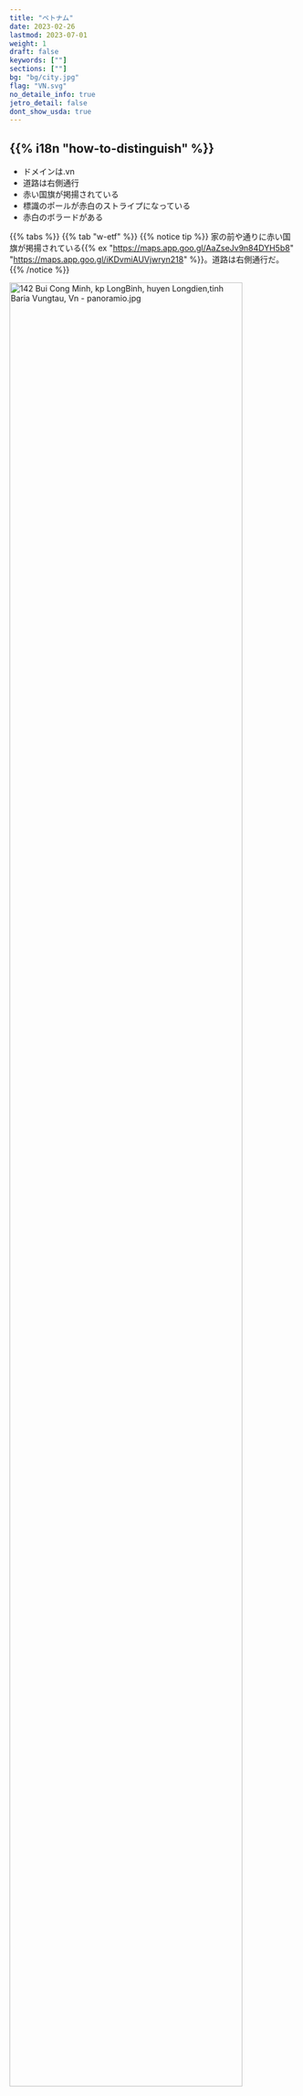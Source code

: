 ```yaml
---
title: "ベトナム"
date: 2023-02-26
lastmod: 2023-07-01
weight: 1
draft: false
keywords: [""]
sections: [""]
bg: "bg/city.jpg"
flag: "VN.svg"
no_detaile_info: true
jetro_detail: false
dont_show_usda: true
---
```


<div class="main-desciption country-description">
    <h2 class="section-title">{{% i18n "how-to-distinguish" %}}</h2>
    <ul class="rule-list">
        <li>ドメインは<span class="quiz">.vn</span></li>
        <li>道路は<span class="quiz">右</span>側通行</li>
        <li>赤い国旗が掲揚されている</li>
        <li>標識のポールが<span class="quiz">赤白のストライプ</span>になっている</li>
        <li>赤白のボラードがある</li>
    </ul>
</div>


{{% tabs %}}
{{% tab "w-etf" %}}
{{% notice tip %}}
家の前や通りに赤い国旗が掲揚されている{{% ex "https://maps.app.goo.gl/AaZseJv9n84DYH5b8" "https://maps.app.goo.gl/iKDvmiAUVjwryn218" %}}。道路は<span class="quiz">右</span>側通行</li>だ。
{{% /notice %}}

<div class="googlemap-if no-margin">
<p><a href="https://commons.wikimedia.org/wiki/File:142_Bui_Cong_Minh,_kp_LongBinh,_huyen_Longdien,tinh_Baria_Vungtau,_Vn_-_panoramio.jpg#/media/File:142_Bui_Cong_Minh,_kp_LongBinh,_huyen_Longdien,tinh_Baria_Vungtau,_Vn_-_panoramio.jpg"><img src="https://upload.wikimedia.org/wikipedia/commons/c/c6/142_Bui_Cong_Minh%2C_kp_LongBinh%2C_huyen_Longdien%2Ctinh_Baria_Vungtau%2C_Vn_-_panoramio.jpg" alt="142 Bui Cong Minh, kp LongBinh, huyen Longdien,tinh Baria Vungtau, Vn - panoramio.jpg" width="90%"></a></p><p>By trungydang, <a href="https://creativecommons.org/licenses/by/3.0" title="Creative Commons Attribution 3.0">CC BY 3.0</a>, <a href="https://commons.wikimedia.org/w/index.php?curid=60015169">Link</a></p>
</div>

{{% notice tip %}}
ベトナム語はラテン文字で構成されている{{% ex "https://maps.app.goo.gl/z9aUvxbfNQ9N7WKU9" "https://maps.app.goo.gl/FJvN4xmL5d3TxmUDA" %}}ため、{{% goto "../cambodia/" "カンボジア" %}}や{{% goto "../laos/" "ラオス" %}}との見分けは難しくない。
{{% /notice %}}

<div class="googlemap-if unclickable">
<img src="./street_market_hanoi_vietnam_5.jpg" width="95%">
</div>

{{% notice tip %}}
赤白のボラードがある{{% ex "https://maps.app.goo.gl/A87NbysAnb6HWhVy5" "https://maps.app.goo.gl/p3PwktHnrz74VFNE8" %}}。また、標識のポールが赤白のストライプになっている{{% ex "https://maps.app.goo.gl/wVhutSYMMUKXbEcc7" "https://maps.app.goo.gl/K3qBDADNsDr5k6rF9" %}}。
{{% /notice %}}

<div class="googlemap-if no-margin">
<p><a href="https://commons.wikimedia.org/wiki/File:The_region_of_Binh_Hoa_committee.jpg#/media/File:The_region_of_Binh_Hoa_committee.jpg"><img src="https://upload.wikimedia.org/wikipedia/commons/5/5f/The_region_of_Binh_Hoa_committee.jpg" alt="The region of Binh Hoa committee.jpg" width="90%"></a></p><p>By <a href="//commons.wikimedia.org/w/index.php?title=User:Y_Kpia_Mlo&amp;amp;action=edit&amp;amp;redlink=1" class="new" title="User:Y Kpia Mlo (page does not exist)">Y Kpia Mlo</a> - <span class="int-own-work" lang="en">Own work</span>, <a href="https://creativecommons.org/licenses/by-sa/3.0" title="Creative Commons Attribution-Share Alike 3.0">CC BY-SA 3.0</a>, <a href="https://commons.wikimedia.org/w/index.php?curid=10847824">Link</a></p>
</div>


{{% notice tip %}}
円筒状の普通の電柱の他に、穴の開いた電柱が見つかる{{% ex "https://maps.app.goo.gl/f5k6E7Lncdvx1Eh5A" "https://maps.app.goo.gl/yNyTosfMMKLPFvw79" "https://maps.app.goo.gl/NSTskXxxkNxemb2g7" %}}。
{{% /notice %}}

<div class="googlemap-if unclickable">
<img src="./rice.jpg" width="90%">
</div>


{{% /tab %}}
{{% /tabs %}}


<div class="main-desciption area-description">
    <h2 class="section-title">{{% i18n "narrow-down-the-area" %}}</h2>
    <ul class="rule-list">
        <li>国境付近には山脈が伸びており、メコン川流域は平坦な平野になっている</li>
        <li>北部と中部の特定のエリアではカルスト地形が広がっている
            <ul>
                <li>Bố Trạch県（中部）{{% ex "https://maps.app.goo.gl/EKnJrVyw695iJGqJ6" "https://maps.app.goo.gl/ucEb45BZCiH7BqZM8" %}}</li>
                <li>Sơn La省（北部）{{% ex "https://maps.app.goo.gl/qcfrJvtPa4imttfv7" "https://maps.app.goo.gl/JrXQYCrn5xYMUVeL9" %}}</li>
                <li>Bắc Kạn省（北部）{{% ex "https://maps.app.goo.gl/VjkeLjDu9yrCXhPZA" "https://maps.app.goo.gl/dDpb1vYHAoBwBxam9" %}}</li>
            </ul>
        </li>
        <li>メコンデルタと紅河デルタでは農業と漁業が盛んで水路が細かく広がっている
            <ul>
                <li>メコンデルタ{{% ex "https://maps.app.goo.gl/BfiF2HwEpnB6QQG89" "https://maps.app.goo.gl/ovdYVinugje7sro48" "https://maps.app.goo.gl/q37sr9FMXDdi8yGV6" %}}</li>
                <li>紅河デルタ{{% ex "https://maps.app.goo.gl/bAKKXnL34PjCWgdg6" "https://maps.app.goo.gl/fMt4dHdSnbzUrqCA7" "https://maps.app.goo.gl/t2pqFAoXTuDLhCcT9" %}}</li>
            </ul>
        </li>
        <li>テイグイエンとよばれる標高700m前後の高原が中央に広がっている。コーヒーや胡椒の産地。</li>
    </ul>
</div>

{{% tabs %}}
{{% tab "標高" %}}
{{% notice tip %}}
国境沿いにアンナン山脈が伸びている。
{{% /notice %}}

<div class="googlemap-if unclickable">
<img src="./Vietnam_Topography.png" width="60%">
</div>

{{% /tab %}}
{{% tab "カルスト地形" %}}
{{% notice tip %}}
以下の黒いエリアにはカルスト地形が広がっていると思われる{{% ref "https://www.researchgate.net/figure/Distribution-of-karst-areas-in-northern-and-central-Vietnam-Through-thousands-of-years-of_fig1_351625404" "Tuan, L. C. 『Characteristics of karst polje in Vietnam and associated geohazards.』 Int. J. Sci. Res 9 (2020): 1391-1398." %}}。下の写真のような不規則に尖った小さな山が多く見つかる。
{{% /notice %}}

<div class="googlemap-if unclickable">
<img src="./Distribution-of-karst-areas-in-northern-and-central-Vietnam-Through-thousands-of-years-of.png" width="90%">
</div>

<div class="googlemap-if unclickable">
<img src="thitrantammson.jpg">
</div>

{{% /tab %}}
{{% tab "メコンデルタ" %}}
{{% notice tip %}}
水路が網の目のように広がっており、小さい橋もしばしば見かける{{% ex "https://maps.app.goo.gl/BfiF2HwEpnB6QQG89" "https://maps.app.goo.gl/ovdYVinugje7sro48" "https://maps.app.goo.gl/q37sr9FMXDdi8yGV6" %}}。地盤の関係か、Mỹ Tho市より西側のメコンデルタには鉄道は一切存在せずバスや河川運輸がメインの交通手段となっている。
{{% /notice %}}

<div class="googlemap-if unclickable">
<img src="./vietnam_mekong_river_mekong_4.jpg" width="90%">
</div>

{{% /tab %}}
{{% tab "紅河デルタ" %}}
{{% notice tip %}}
メコンデルタと同様に三角州には水田と水路が広がる{{% ex "https://maps.app.goo.gl/bAKKXnL34PjCWgdg6" %}}。国内で最も人口密度の高い地域。
{{% /notice %}}

<div class="googlemap-if no-margin">
<p><a href="https://commons.wikimedia.org/wiki/File:%C4%90%E1%BB%93ng_l%C3%BAa_-_panoramio.jpg#/media/File:%C4%90%E1%BB%93ng_l%C3%BAa_-_panoramio.jpg"><img src="https://upload.wikimedia.org/wikipedia/commons/2/23/%C4%90%E1%BB%93ng_l%C3%BAa_-_panoramio.jpg" alt="Đồng lúa - panoramio.jpg" height="361" width="640"></a></p><p>By An Nguyễn Hải, <a href="https://creativecommons.org/licenses/by-sa/3.0" title="Creative Commons Attribution-Share Alike 3.0">CC BY-SA 3.0</a>, <a href="https://commons.wikimedia.org/w/index.php?curid=60550416">Link</a></p>
</div>

{{% /tab %}}
{{% tab "テイグイエン" %}}
{{% notice tip %}}
メコンデルタのような細かい水路網はなく{{% ex "https://maps.app.goo.gl/PJHXo8x5JQD74Qi96" "https://maps.app.goo.gl/jv71XHmRvaJDnChN7" %}}、コーヒーやキャベツといったいろいろな農作物の栽培地となっている{{% ref "https://de.wikipedia.org/wiki/T%C3%A2y_Nguy%C3%AAn" "Tây Nguyên" %}}。
{{% /notice %}}

<div class="googlemap-if unclickable">
<p><a href="https://commons.wikimedia.org/wiki/File:The_central_highlands_in_daklak_Vietnam1.jpg#/media/File:The_central_highlands_in_daklak_Vietnam1.jpg"><img src="https://upload.wikimedia.org/wikipedia/commons/c/cb/The_central_highlands_in_daklak_Vietnam1.jpg" alt="The central highlands in daklak Vietnam1.jpg" height="720" width="1047"></a></p><p>By <a href="//commons.wikimedia.org/w/index.php?title=User:DXLINH&amp;action=edit&amp;redlink=1" class="new" title="User:DXLINH (page does not exist)">DXLINH</a> - <span class="int-own-work" lang="en">Own work</span>, <a href="https://creativecommons.org/licenses/by-sa/3.0" title="Creative Commons Attribution-Share Alike 3.0">CC BY-SA 3.0</a>, <a href="https://commons.wikimedia.org/w/index.php?curid=3777906">Link</a></p>
</div>

{{% /tab %}}
{{% /tabs %}}



<div class="main-desciption area-description">
    <h4 class="section-title">農業</h4>
    <ul class="rule-list">
        <li>Quảng Nam・Quảng Ngãi・ビンディンなど中部ではアカシアのプランテーションがたまに見つかる
            <ul>
                <li>Quảng Nam省{{% ex "https://maps.app.goo.gl/KePTirLNHuRmhT2z7" %}}</li>
                <li>Quảng Ngãi省{{% ex "https://maps.app.goo.gl/hHwJHHKqqMrKGJr46" "https://maps.app.goo.gl/njYnFh792EoXsFnz7" %}}</li>
                <li>Bình Định省{{% ex "https://maps.app.goo.gl/5JNDBrmsn4si3hRz8" %}}</li>
            </ul>
        </li>
        <li>田んぼは南部のメコンデルタに多く分布する
            <ul>
                <li>メコンデルタ{{% ex "https://maps.app.goo.gl/YNundVLi2NrCTf6x5" "https://maps.app.goo.gl/WAwEh2ERYoZjmBtu6" %}}</li>
                <li>紅河デルタ{{% ex "https://maps.app.goo.gl/ea8khJWChhkPN1ou6" %}}</li>
            </ul>
        </li>
        <li>内陸ではゴムのプランテーションが多く見つかる
            <ul>
                <li>Gia Lai省{{% ex "https://maps.app.goo.gl/9aVjLKVNPMSmqd3E6" "https://maps.app.goo.gl/TTGvuoYTebZAv26NA" "https://maps.app.goo.gl/U6FMjZPayKGjSW4t7" %}}</li>
                <li>Tây Ninh省{{% ex "https://maps.app.goo.gl/jXH5jnpXFZ5hCWt99" "https://maps.app.goo.gl/maXfUw2TS45XjQJN6" "https://maps.app.goo.gl/Dq45CbyT6eGDGx6i8" %}}、衛星写真から大規模なプランテーションが見える</li>
            </ul>
        </li>
        <li>北部と中部の山岳地帯にはお茶畑が分布している
            <ul>
                <li>Phu Tho省{{% ex "https://maps.app.goo.gl/7QXgu9wiDsWoeczF8" "https://maps.app.goo.gl/sbd9BNvg1e1PNPXX9" %}}</li>
                <li>Cao Bằng省{{% ex "https://maps.app.goo.gl/XN6EJjB8SYNHwo4y9" %}}</li>
                <li>Lâm Đồng省、生産は多いがストリートビューが通っている地域が少ないかも
            </ul>
        </li>
        <li>コーヒーの生産はテイグイエン周辺の省が多い{{% ref "https://beta.vietbiz.jp/vietnam-coffee-industry/" "ベトナムのコーヒー産業の動向とポテンシャル - VietViz" %}}
            <ul>
                <li>Đắk Nông省{{% ex "https://maps.app.goo.gl/LPDDk2NN6EDxyb4K6" %}}</li>
            </ul>
        </li>
    </ul>
</div>


{{% tabs %}}
{{% tab "アカシア" %}}
{{% notice tip %}}
中部ではベトナム政府が30年前に実施した大規模な植林プロジェクトの影響でアカシアの植林地が見つかる{{% ref "https://fairwood.jp/biomass/3084/" "Mekong Eye：厄介なジレンマ：ベトナムのアカシア植林地はそれほど緑ではないかもしれない" %}}。アカシア栽培面積は世界最大でありフローリングの材料として重要な素材。
{{% /notice %}}

<div class="googlemap-if unclickable">
<a data-flickr-embed="true" href="https://www.flickr.com/photos/faoforestry/12169472824/in/photolist-Yck1o7-28D9DZJ-e4pSSU-9Vx9iP-9Vx8ti-9VAoF7-jxnHpA-9VxAoD-9VQzaK-jxkB3c-jxoVnd-jxkANp-jxkADr-2jiZUSX-jxmKzD-6Qjj5K-jxnHxm-jxmKyX-jxoVf9-jxnHvN-jxoV8L-jxoVwm-2mJTrmv-6QkGGs-uNbcqS-jxnJhY-9VzZsA-9VAq2f-2grwKWu-2jLiF4C-2jLhL6h-2jLec8B-2jLiFbg-2jLiFdk-2k58kjZ-2k5ocNn-2k56ayB-2k5iLmp-2k46K5r-2k5iLiZ-2k5qSdu-2k4Qdum-2k4awg5-2jLiF6M" title="Vietnam"><img src="https://live.staticflickr.com/5512/12169472824_2b2e3175ca_c.jpg" width="800" height="501" alt="Vietnam"/></a><script async src="//embedr.flickr.com/assets/client-code.js" charset="utf-8"></script>
</div>

{{% /tab %}}
{{% tab "田んぼ" %}}
{{% notice tip %}}
メコン川流域が生産の半分超を占めている{{% ex "https://maps.app.goo.gl/57aBKGLQop95oWWH7" %}}が、北部の平野にもある程度存在する{{% ex "https://maps.app.goo.gl/vMiCQ6fhHCRSRMV28" %}}。紅河デルタもメコンデルタよりエリアは小さいが田んぼが多くある{{% ref "https://www.maff.go.jp/primaff/kanko/review/attach/pdf/170721_pr78_04.pdf" "ベトナムの農地政策 - 国際領域　主任研究官　岡江 恭史" %}}。
{{% /notice %}}

<div class="googlemap-if unclickable">
<img src="./vietnam_Total_Rice.png" width="60%">
</div>

{{% /tab %}}
{{% tab "ゴム" %}}
{{% notice tip %}}
内陸ではゴムのプランテーションが多く見つかる。記録によるとGia Lai省とTây Ninh省の周りが多い{{% ref "https://www.researchgate.net/figure/Traditional-and-non-traditional-rubber-tree-growing-areas-in-mainland-Southeast-Asia_fig2_256972338" "Mapping rubber tree growth in mainland Southeast Asia using time-series MODIS 250 m NDVI and statistical data" %}}が、出典によって若干分布が異なる。
{{% /notice %}}

<div class="googlemap-if unclickable">
<img src="./rubber-plantation.png" width="60%">
</div>

{{% /tab %}}
{{% tab "お茶" %}}
{{% notice tip %}}
山岳地帯の一部ではお茶畑が分布している{{% ref "https://www.researchgate.net/figure/Distribution-of-tea-plantations-in-Vietnam-in-2019-Data-was-soured-from-GSO-2020b-Ha_fig1_351975165" "Sustainable tea production through agroecological management practices in Vietnam: a review" %}}。
{{% /notice %}}

<div class="googlemap-if unclickable">
<img src="./tea-plantation.png" width="60%">
</div>

{{% /tab %}}
{{% tab "コーヒー" %}}
{{% notice tip %}}
標高が少し高い地域ではコーヒーの生産が盛ん{{% ref "https://beta.vietbiz.jp/vietnam-coffee-industry/" "【画像出典】ベトナムのコーヒー産業の動向とポテンシャル - VietViz" %}}。
{{% /notice %}}

<div class="googlemap-if unclickable">
<img src="./345.png" width="90%">
</div>


<div class="googlemap-if unclickable">
<img src="./500px-Khe_Sanh_thung_lũng,_th5n2023_(cây_cà_phê_Khe_Sanh,_hoa_cà_phê_trắng)_(2) (1).jpg" width="90%">
</div>

{{% /tab %}}
{{% /tabs %}}

<div class="main-desciption area-description">
    <h2 class="section-title">{{% i18n "narrow-down-the-city" %}}</h2>
    <ul class="rule-list">
        <li>ĐT651沿いはリゾート地であり道路わきにも白い砂浜が広がっている</li>
        <li>ハロン湾には沈水カルスト地形が広がっている</li>
    </ul>
</div>

{{% tabs %}}
{{% tab "ĐT651" %}}
{{% notice tip %}}
道路わきに白い砂浜が広がっている{{% ex "https://maps.app.goo.gl/ipSSoYjDvV8UEJES8" "https://maps.app.goo.gl/9Xz4Cv8HKk3qLxXT8" %}}
{{% /notice %}}

<div class="googlemap-if unclickable">
<a data-flickr-embed="true" href="https://www.flickr.com/photos/hachi8/19942001051/in/photolist-wocY9k-259qyZg-F9T5z9-hwpasg-fUx2wM-c2J3Co-QHuXMa-c2J57m-FqndyV-24Khrkz-c2J5DN-2e2WRMY-c2J4HC-21Gc5DC-FAQPqL-pCZfcc-c2J5Bf-22nJgXo-oRLNAL-9ZWQYc-22LNPve-c2J3Z7-HqxUTU-21Gc4gh-nbgHUh-aFFwUg-c2J27W-c2J2k7-231ibSi-DmFMFn-mzDfcF-c2J4PN-emhdFT-ngucYx-c2J2uN-EhJdxu-mzF6sG-PAgGeZ-c2J3DU-kh8zo5-4EXj5t-c2J2gh-26BQvm7-c2J4Wy-fUw93G-pS2mUf-rZMz2G-pSdMM6-mzDLsi-dT8xRB/" title="HA8_0523_15"><img src="https://live.staticflickr.com/393/19942001051_640449955b_c.jpg" width="90%" alt="HA8_0523_15"/></a><script async src="//embedr.flickr.com/assets/client-code.js" charset="utf-8"></script>
</div>

{{% /tab %}}
{{% tab "沈水カルスト地形" %}}
{{% notice tip %}}
海沿いの道は必ずしも多くないものの、海沿いには石灰岩の岩峰が屹立するカルスト地形が沈水することでできた珍しい地形が広がっている{{% ex "https://maps.app.goo.gl/zyAPTu1fxPd5aFLfA" "https://maps.app.goo.gl/H8jQy9JFoiEqMmhZA" "https://maps.app.goo.gl/4QcUXnVKPEA8Sbqh9" %}}{{% ref "https://www.gsj.jp/data/chishitsunews/99_07_g1.pdf" "ハロン湾の沈水カルスト地形 <地質調査所 須藤 定久>" %}}。
{{% /notice %}}

<div class="googlemap-if unclickable">
<img src="ha_long_bay_with.jpg">
</div>

{{% /tab %}}
{{% /tabs %}}